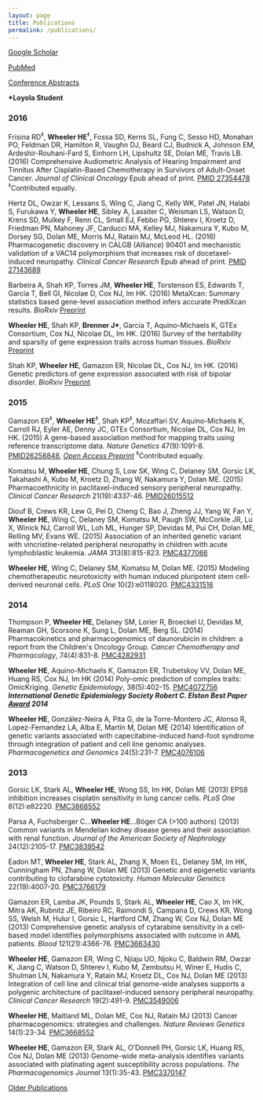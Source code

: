 ```yaml
---
layout: page
title: Publications
permalink: /publications/
---
```


<a href="https://scholar.google.com/citations?user=UwY8GxwAAAAJ&hl=en">Google Scholar</a>

<a href="http://www.ncbi.nlm.nih.gov/pubmed/?term=Wheeler+HE%5BAuthor%5D">PubMed</a>

<a href="{{ site.baseurl }}/abstracts">Conference Abstracts</a>

**\*Loyola Student**

### 2016

Frisina RD<sup>‡</sup>, **Wheeler HE**<sup>‡</sup>, Fossa SD, Kerns SL, Fung C, Sesso HD, Monahan PO, Feldman DR, Hamilton R, Vaughn DJ, Beard CJ, Budnick A, Johnson EM, Ardeshir-Rouhani-Fard S, Einhorn LH, Lipshultz SE, Dolan ME, Travis LB. (2016) Comprehensive Audiometric Analysis of Hearing Impairment and Tinnitus After Cisplatin-Based Chemotherapy in Survivors of Adult-Onset Cancer. *Journal of Clinical Oncology* Epub ahead of print. <a href="http://www.ncbi.nlm.nih.gov/pubmed/27354478">PMID 27354478</a> <sup>‡</sup>Contributed equally.

Hertz DL, Owzar K, Lessans S, Wing C, Jiang C, Kelly WK, Patel JN, Halabi S, Furukawa Y, **Wheeler HE**, Sibley A, Lassiter C, Weisman LS, Watson D, Krens SD, Mulkey F, Renn CL, Small EJ, Febbo PG, Shterev I, Kroetz D, Friedman PN, Mahoney JF, Carducci MA, Kelley MJ, Nakamura Y, Kubo M, Dorsey SG, Dolan ME, Morris MJ, Ratain MJ, McLeod HL. (2016) Pharmacogenetic discovery in CALGB (Alliance) 90401 and mechanistic validation of a VAC14 polymorphism that increases risk of docetaxel-induced neuropathy. *Clinical Cancer Research* Epub ahead of print. <a href="http://www.ncbi.nlm.nih.gov/pubmed/27143689">PMID 27143689</a>

Barbeira A, Shah KP, Torres JM, **Wheeler HE**, Torstenson ES, Edwards T, Garcia T, Bell GI, Nicolae D, Cox NJ, Im HK. (2016) MetaXcan: Summary statistics based gene-level association method infers accurate PrediXcan results. *BioRxiv* <a href="http://biorxiv.org/content/early/2016/03/23/045260">Preprint</a>

**Wheeler HE**, Shah KP, **Brenner J\***, Garcia T, Aquino-Michaels K, GTEx Consortium, Cox NJ, Nicolae DL, Im HK. (2016) Survey of the heritability and sparsity of gene expression traits across human tissues. *BioRxiv* <a href="http://biorxiv.org/content/early/2016/03/15/043653.1">Preprint</a>

Shah KP, **Wheeler HE**, Gamazon ER, Nicolae DL, Cox NJ, Im HK. (2016) Genetic predictors of gene expression associated with risk of bipolar disorder. *BioRxiv* <a href="http://biorxiv.org/content/early/2016/03/15/043752">Preprint</a>



### 2015

Gamazon ER<sup>‡</sup>, <b>Wheeler HE</b><sup>‡</sup>, Shah KP<sup>‡</sup>, Mozaffari SV, Aquino-Michaels K, Carroll RJ, Eyler AE, Denny JC, GTEx Consortium, Nicolae DL, Cox NJ, Im HK. (2015) A gene-based association method for mapping traits using reference transcriptome data. <i>Nature Genetics</i> 47(9):1091-8. <a href="http://www.ncbi.nlm.nih.gov/pubmed/26258848">PMID26258848</a>, <a href="http://biorxiv.org/content/early/2015/06/17/020164"><i>Open Access Preprint</i></a>
<sup>‡</sup>Contributed equally.

Komatsu M, <b>Wheeler HE</b>, Chung S, Low SK, Wing C, Delaney SM, Gorsic LK, Takahashi A, Kubo M, Kroetz D, Zhang W, Nakamura Y, Dolan ME. (2015) Pharmacoethnicity in paclitaxel-induced sensory peripheral neuropathy. <i>Clinical Cancer Research</i> 21(19):4337-46. <a href="http://www.ncbi.nlm.nih.gov/pubmed/26015512">PMID26015512</a>

Diouf B, Crews KR, Lew G, Pei D, Cheng C, Bao J, Zheng JJ, Yang W, Fan Y, <b>Wheeler HE</b>, Wing C, Delaney SM, Komatsu M, Paugh SW, McCorkle JR, Lu X, Winick NJ, Carroll WL, Loh ML, Hunger SP, Devidas M, Pui CH, Dolan ME, Relling MV, Evans WE. (2015) Association of an inherited genetic variant with vincristine-related peripheral neuropathy in children with acute lymphoblastic leukemia. <i>JAMA</i> 313(8):815-823. <a href="http://www.ncbi.nlm.nih.gov/pubmed/?term=PMC4377066">PMC4377066</a>

<b>Wheeler HE</b>, Wing C, Delaney SM, Komatsu M, Dolan ME. (2015) Modeling chemotherapeutic neurotoxicity with human induced pluripotent stem cell-derived neuronal cells. <i>PLoS One</i> 10(2):e0118020. <a href="http://www.ncbi.nlm.nih.gov/pubmed/?term=PMC4331516">PMC4331516</a>

### 2014

Thompson P, <b>Wheeler HE</b>, Delaney SM, Lorier R, Broeckel U, Devidas M, Reaman GH, Scorsone K, Sung L, Dolan ME, Berg SL. (2014) Pharmacokinetics and pharmacogenomics of daunorubicin in children: a report from the Children's Oncology Group. <i>Cancer Chemotherapy and Pharmacology</i>, 74(4):831-8. <a href="http://www.ncbi.nlm.nih.gov/pubmed/?term=PMC4282931">PMC4282931</a>

<b>Wheeler HE</b>, Aquino-Michaels K, Gamazon ER, Trubetskoy VV, Dolan ME, Huang RS, Cox NJ, Im HK (2014) Poly-omic prediction of complex traits: OmicKriging. <i>Genetic Epidemiology</i>, 38(5):402-15. <a href="http://www.ncbi.nlm.nih.gov/pubmed/?term=PMC4072756">PMC4072756</a> ***International Genetic Epidemiology  Society Robert C. Elston Best Paper <a href="https://s3.amazonaws.com/imlab-open/Webdata/Images/2015/best-paper-omickriging.JPG">Award</a> 2014***

<b>Wheeler HE</b>, González-Neira A, Pita G, de la Torre-Montero JC, Alonso R, Lopez-Fernandez LA, Alba E, Martín M, Dolan ME (2014) Identification of genetic variants associated with capecitabine-induced hand-foot syndrome through integration of patient and cell line genomic analyses. <i>Pharmacogenetics and Genomics</i> 24(5):231-7. <a href="http://www.ncbi.nlm.nih.gov/pubmed/?term=PMC4076106">PMC4076106</a>

### 2013

Gorsic LK, Stark AL, <b>Wheeler HE</b>, Wong SS, Im HK, Dolan ME (2013) EPS8 inhibition increases cisplatin sensitivity in lung cancer cells. <i>PLoS One</i> 8(12):e82220. <a href="http://www.ncbi.nlm.nih.gov/pubmed/?term=PMC3868552">PMC3868552</a>

Parsa A, Fuchsberger C…<b>Wheeler HE</b>…Böger CA (>100 authors) (2013) Common variants in Mendelian kidney disease genes and their association with renal function. <i>Journal of the American Society of Nephrology</i> 24(12):2105-17. <a href="http://www.ncbi.nlm.nih.gov/pubmed/?term=PMC3839542">PMC3839542</a>

Eadon MT, <b>Wheeler HE</b>, Stark AL, Zhang X, Moen EL, Delaney SM, Im HK, Cunningham PN, Zhang W, Dolan ME (2013) Genetic and epigenetic variants contributing to clofarabine cytotoxicity. <i>Human Molecular Genetics</i> 22(19):4007-20. <a href="http://www.ncbi.nlm.nih.gov/pubmed/?term=PMC3766179">PMC3766179</a>

Gamazon ER, Lamba JK, Pounds S, Stark AL, <b>Wheeler HE</b>, Cao X, Im HK, Mitra AK, Rubnitz JE, Ribeiro RC, Raimondi S, Campana D, Crews KR, Wong SS, Welsh M, Hulur I, Gorsic L, Hartford CM, Zhang W, Cox NJ, Dolan ME (2013) Comprehensive genetic analysis of cytarabine sensitivity in a cell-based model identifies polymorphisms associated with outcome in AML patients. <i>Blood</i> 121(21):4366-76. <a href="http://www.ncbi.nlm.nih.gov/pubmed/?term=PMC3663430">PMC3663430</a>

<b>Wheeler HE</b>, Gamazon ER, Wing C, Njiaju UO, Njoku C, Baldwin RM, Owzar K, Jiang C, Watson D, Shterev I, Kubo M, Zembutsu H, Winer E, Hudis C, Shulman LN, Nakamura Y, Ratain MJ, Kroetz DL, Cox NJ, Dolan ME (2013) Integration of cell line and clinical trial genome-wide analyses supports a polygenic architecture of paclitaxel-induced sensory peripheral neuropathy. <i>Clinical Cancer Research</i> 19(2):491-9. <a href="http://www.ncbi.nlm.nih.gov/pubmed/?term=PMC3549006">PMC3549006</a>

<b>Wheeler HE</b>, Maitland ML, Dolan ME, Cox NJ, Ratain MJ (2013) Cancer pharmacogenomics: strategies and challenges. <i>Nature Reviews Genetics</i> 14(1):23-34. <a href="http://www.ncbi.nlm.nih.gov/pubmed/?term=PMC3668552">PMC3668552</a>

<b>Wheeler HE</b>, Gamazon ER, Stark AL, O’Donnell PH, Gorsic LK, Huang RS, Cox NJ, Dolan ME (2013) Genome-wide meta-analysis identifies variants associated with platinating agent susceptibility across populations. <i>The Pharmacogenomics Journal</i> 13(1):35-43. <a href="http://www.ncbi.nlm.nih.gov/pubmed/?term=PMC3370147">PMC3370147</a>



<a href="{{ site.baseurl }}/oldpubs">Older Publications</a>
